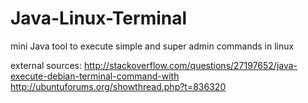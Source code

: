 # Java-Linux-Terminal
mini Java tool to execute simple and super admin commands in linux

external sources: http://stackoverflow.com/questions/27197652/java-execute-debian-terminal-command-with
http://ubuntuforums.org/showthread.php?t=836320
